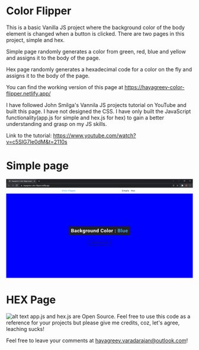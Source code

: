 # Color Flipper

This is a basic Vanilla JS project where the background color of the body element is changed when a button is clicked. There are two pages in this project, simple and hex.

Simple page randomly generates a color from green, red, blue and yellow and assigns it to the body of the page.

Hex page randomly generates a hexadecimal code for a color on the fly and assigns it to the body of the page.

You can find the working version of this page at https://hayagreev-color-flipper.netlify.app/

I have followed John Smilga's Vannila JS projects tutorial on YouTube and built this page. I have not designed the CSS. I have only built the JavaScript functionality(app.js for simple and hex.js for hex) to gain a better understanding and grasp on my JS skills.

Link to the tutorial: https://www.youtube.com/watch?v=c5SIG7Ie0dM&t=2110s

# Simple page
![alt text](Screenshots/Simple.png "Simple Page")

# HEX Page
![alt text](Screenshots/Compose.png "HEX Page")
app.js and hex.js are Open Source. Feel free to use this code as a reference for your projects but please give me credits, coz, let's agree, leaching sucks!

Feel free to leave your comments at hayagreev.varadarajan@outlook.com!